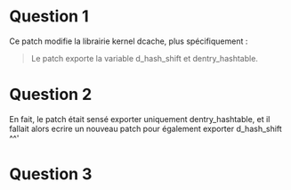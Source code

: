 # Question 1

Ce patch modifie la librairie kernel dcache, plus spécifiquement :
> Le patch exporte la variable d_hash_shift et dentry_hashtable.

# Question 2

En fait, le patch était sensé exporter uniquement dentry_hashtable, et il fallait alors ecrire un nouveau patch pour également exporter d_hash_shift ^^'

# Question 3


